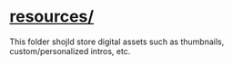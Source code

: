 # [resources/](resources)
This folder shojld store digital assets such as thumbnails, custom/personalized intros, etc.